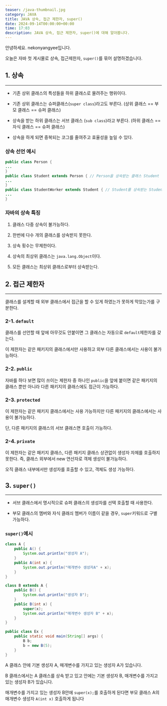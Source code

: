 ```yaml
---
teaser: /java-thumbnail.jpg
category: JAVA
title: JAVA 상속, 접근 제한자, super()
date: 2024-09-14T00:00:00+00:00
time: 17:03
description: JAVA 상속, 접근 제한자, super()에 대해 알아봅니다.
---
```


안녕하세요. nekonyangyee입니다.

오늘은 자바 첫 게시물로 상속, 접근제한자, `super()`를 묶어 설명하겠습니다.

## 1. 상속

---

- 기존 상위 클래스의 특성들을 하위 클래스로 물려주는 행위이다.

- 기존 상위 클래스는 슈퍼클래스(`super class`)라고도 부른다. (상위 클래스 == 부모 클래스 == 슈퍼 클래스)

- 상속을 받는 하위 클래스는 서브 클래스 (`sub class`)라고 부른다. (하위 클래스 == 자식 클래스 == 슈퍼 클래스)

- 상속을 하게 되면 중복되는 코그를 줄여주고 효율성을 높일 수 있다.

### 상속 선언 예시

```java
public class Person {
...
}
public class Student extends Person { // Person을 상속받는 클래스 Student 선언
...
}
public class StudentWorker extends Student { // Student를 상속받는 StudentWorker 선언
...
}
```

### 자바의 상속 특징

1. 클래스 다중 상속이 불가능하다.

2. 한번에 다수 개의 클래스를 상속받지 못한다.

3. 상속 횟수는 무제한이다.

4. 상속의 최상위 클래스는 `java.lang.Object`이다.

5. 모든 클래스는 최상위 클래스로부터 상속받는다.

## 2. 접근 제한자

---

클래스를 설계할 때 외부 클래스에서 접근을 할 수 있게 하였는가 못하게 막았는가를 구분한다.

### 2-1. `default`

클래스를 선언할 때 앞에 아무것도 안붙이면 그 클래스는 자동으로 `default`제한자를 갖는다.

이 제한자는 같은 패키지의 클래스에서만 사용하고 외부 다른 클래스에서는 사용이 불가능하다.

### 2-2. `public`

자바를 하다 보면 많이 쓰이는 제한자 중 하나인 `public`을 앞에 붙이면 같은 패키지의 클래스 뿐만 아니라 다른 패키지의 클래스에도 접근이 가능하다.

### 2-3. `protected`

이 제한자는 같은 패키지 클래스에서는 사용 가능하지만 다른 패키지의 클래스에서는 사용이 불가능하다.

단, 다른 패키지의 클래스의 서브 클래스면 호출이 가능하다.

### 2-4. `private`

이 제한자는 같은 패키지 클래스, 다른 패키지 클래스 상관없이 생성자 자체를 호출하지 못한다. 즉, 클래스 외부에서 new 연산자로 객체 생성이 불가능하다.

오직 클래스 내부에서만 생성자를 호출할 수 있고, 객체도 생성 가능하다.

## 3. `super()`

---

- 서브 클래스에서 명시적으로 슈퍼 클래스의 생성자를 선택 호출할 때 사용한다.

- 부모 클래스의 멤버와 자식 클래싀 멤버가 이름이 같을 경우, `super`키워드로 구별 가능하다.

### `super()`예시

```java
class A {
    public A() {
        System.out.println("생성자 A");
    }
    public A(int x) {
        System.out.println("매개변수 생성자A" + x);
    }
}

class B extends A {
    public B() {
        System.out.println("생성자 B");
    }
    public B(int x) {
        super(x);
        System.out.println("매개변수 생성자 B" + x);
    }
}

public class Ex {
    public static void main(String[] args) {
        B b;
        b = new B(5);
    }
}
```

A 클래스 안에 기본 생성자 A, 매개변수를 가지고 있는 생성자 A가 있습니다.

B 클래스에서는 A 클래스를 상속 받고 있고 안에는 기본 생성자 B, 매개변수를 가지고 있는 생성자 B가 있습니다.

매개변수를 가지고 있는 생성자 B안에 `super(x);`를 호출하게 된다면 부모 클래스 A의 매개변수 생성자 `A(int x)` 호출하게 됩니다
